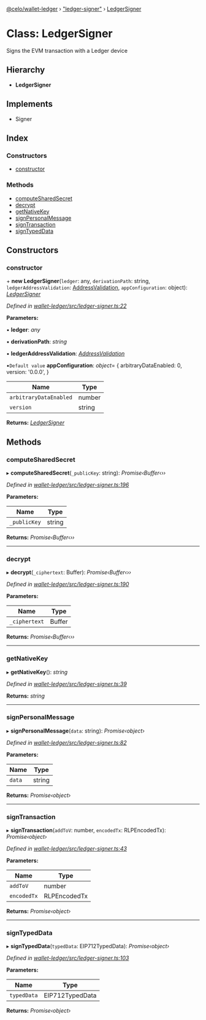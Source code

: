 [@celo/wallet-ledger](../README.md) › ["ledger-signer"](../modules/_ledger_signer_.md) › [LedgerSigner](_ledger_signer_.ledgersigner.md)

# Class: LedgerSigner

Signs the EVM transaction with a Ledger device

## Hierarchy

* **LedgerSigner**

## Implements

* Signer

## Index

### Constructors

* [constructor](_ledger_signer_.ledgersigner.md#constructor)

### Methods

* [computeSharedSecret](_ledger_signer_.ledgersigner.md#computesharedsecret)
* [decrypt](_ledger_signer_.ledgersigner.md#decrypt)
* [getNativeKey](_ledger_signer_.ledgersigner.md#getnativekey)
* [signPersonalMessage](_ledger_signer_.ledgersigner.md#signpersonalmessage)
* [signTransaction](_ledger_signer_.ledgersigner.md#signtransaction)
* [signTypedData](_ledger_signer_.ledgersigner.md#signtypeddata)

## Constructors

###  constructor

\+ **new LedgerSigner**(`ledger`: any, `derivationPath`: string, `ledgerAddressValidation`: [AddressValidation](../enums/_ledger_wallet_.addressvalidation.md), `appConfiguration`: object): *[LedgerSigner](_ledger_signer_.ledgersigner.md)*

*Defined in [wallet-ledger/src/ledger-signer.ts:22](https://github.com/celo-org/celo-monorepo/blob/master/packages/sdk/wallets/wallet-ledger/src/ledger-signer.ts#L22)*

**Parameters:**

▪ **ledger**: *any*

▪ **derivationPath**: *string*

▪ **ledgerAddressValidation**: *[AddressValidation](../enums/_ledger_wallet_.addressvalidation.md)*

▪`Default value`  **appConfiguration**: *object*= {
      arbitraryDataEnabled: 0,
      version: '0.0.0',
    }

Name | Type |
------ | ------ |
`arbitraryDataEnabled` | number |
`version` | string |

**Returns:** *[LedgerSigner](_ledger_signer_.ledgersigner.md)*

## Methods

###  computeSharedSecret

▸ **computeSharedSecret**(`_publicKey`: string): *Promise‹Buffer‹››*

*Defined in [wallet-ledger/src/ledger-signer.ts:196](https://github.com/celo-org/celo-monorepo/blob/master/packages/sdk/wallets/wallet-ledger/src/ledger-signer.ts#L196)*

**Parameters:**

Name | Type |
------ | ------ |
`_publicKey` | string |

**Returns:** *Promise‹Buffer‹››*

___

###  decrypt

▸ **decrypt**(`_ciphertext`: Buffer): *Promise‹Buffer‹››*

*Defined in [wallet-ledger/src/ledger-signer.ts:190](https://github.com/celo-org/celo-monorepo/blob/master/packages/sdk/wallets/wallet-ledger/src/ledger-signer.ts#L190)*

**Parameters:**

Name | Type |
------ | ------ |
`_ciphertext` | Buffer |

**Returns:** *Promise‹Buffer‹››*

___

###  getNativeKey

▸ **getNativeKey**(): *string*

*Defined in [wallet-ledger/src/ledger-signer.ts:39](https://github.com/celo-org/celo-monorepo/blob/master/packages/sdk/wallets/wallet-ledger/src/ledger-signer.ts#L39)*

**Returns:** *string*

___

###  signPersonalMessage

▸ **signPersonalMessage**(`data`: string): *Promise‹object›*

*Defined in [wallet-ledger/src/ledger-signer.ts:82](https://github.com/celo-org/celo-monorepo/blob/master/packages/sdk/wallets/wallet-ledger/src/ledger-signer.ts#L82)*

**Parameters:**

Name | Type |
------ | ------ |
`data` | string |

**Returns:** *Promise‹object›*

___

###  signTransaction

▸ **signTransaction**(`addToV`: number, `encodedTx`: RLPEncodedTx): *Promise‹object›*

*Defined in [wallet-ledger/src/ledger-signer.ts:43](https://github.com/celo-org/celo-monorepo/blob/master/packages/sdk/wallets/wallet-ledger/src/ledger-signer.ts#L43)*

**Parameters:**

Name | Type |
------ | ------ |
`addToV` | number |
`encodedTx` | RLPEncodedTx |

**Returns:** *Promise‹object›*

___

###  signTypedData

▸ **signTypedData**(`typedData`: EIP712TypedData): *Promise‹object›*

*Defined in [wallet-ledger/src/ledger-signer.ts:103](https://github.com/celo-org/celo-monorepo/blob/master/packages/sdk/wallets/wallet-ledger/src/ledger-signer.ts#L103)*

**Parameters:**

Name | Type |
------ | ------ |
`typedData` | EIP712TypedData |

**Returns:** *Promise‹object›*
